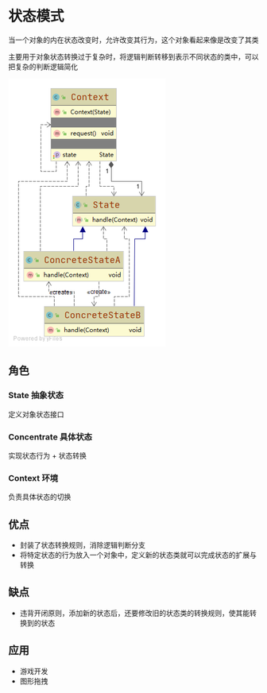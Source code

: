 # 状态模式

当一个对象的内在状态改变时，允许改变其行为，这个对象看起来像是改变了其类

主要用于对象状态转换过于复杂时，将逻辑判断转移到表示不同状态的类中，可以把复杂的判断逻辑简化

![uml][uml]

## 角色

### State 抽象状态
定义对象状态接口

### Concentrate 具体状态
实现状态行为 + 状态转换

### Context 环境
负责具体状态的切换

## 优点
- 封装了状态转换规则，消除逻辑判断分支
- 将特定状态的行为放入一个对象中，定义新的状态类就可以完成状态的扩展与转换

## 缺点
- 违背开闭原则，添加新的状态后，还要修改旧的状态类的转换规则，使其能转换到的状态

## 应用
- 游戏开发
- 图形拖拽

[uml]: https://raw.githubusercontent.com/fengbaoheng/design-pattern/master/state/src/main/java/uml/uml.png
